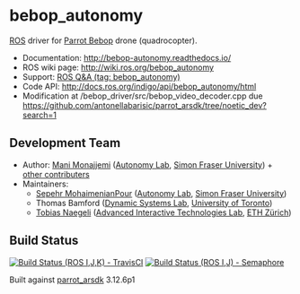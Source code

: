# bebop_autonomy

[ROS](http://ros.org) driver for [Parrot Bebop](http://www.parrot.com/ca/products/bebop-drone/) drone (quadrocopter).

* Documentation: http://bebop-autonomy.readthedocs.io/
* ROS wiki page: http://wiki.ros.org/bebop_autonomy
* Support: [ROS Q&A (tag: bebop_autonomy)](http://answers.ros.org/questions/scope:all/sort:activity-desc/tags:bebop_autonomy/page:1/)
* Code API: http://docs.ros.org/indigo/api/bebop_autonomy/html
* Modification at /bebop_driver/src/bebop_video_decoder.cpp due https://github.com/antonellabarisic/parrot_arsdk/tree/noetic_dev?search=1

## Development Team

* Author: [Mani Monajjemi](http://mani.im) ([Autonomy Lab](http://autonomylab.org), [Simon Fraser University](http://www.sfu.ca)) + [other contributers](http://bebop-autonomy.readthedocs.io/en/latest/contribute.html#list-of-contributers)
* Maintainers:
    * [Sepehr MohaimenianPour](http://sepehr.im/) ([Autonomy Lab](http://autonomylab.org), [Simon Fraser University](http://www.sfu.ca))
    * Thomas Bamford ([Dynamic Systems Lab](http://www.dynsyslab.org), [University of Toronto](https://www.utoronto.ca/))
    * [Tobias Naegeli](https://ait.ethz.ch/people/naegelit/) ([Advanced Interactive Technologies Lab](http://www.ait.ethz.ch/), [ETH Zürich](http://www.ethz.ch/))

## Build Status

[![Build Status (ROS I,J,K) - TravisCI](https://travis-ci.org/AutonomyLab/bebop_autonomy.svg?branch=indigo-devel)](https://travis-ci.org/AutonomyLab/bebop_autonomy) [![Build Status (ROS I,J) - Semaphore](https://semaphoreci.com/api/v1/projects/11786233-d505-4d79-b27c-80c2742243a4/537552/badge.svg)](https://semaphoreci.com/mani_monaj/bebop_autonomy)

Built against [parrot_arsdk](https://github.com/AutonomyLab/parrot_arsdk) 3.12.6p1
